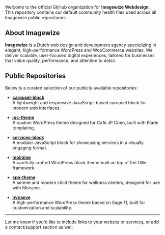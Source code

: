 Welcome to the official GitHub organization for **Imagewize Webdesign**.  
This repository contains our default community health files used across all Imagewize public repositories.

## About Imagewize

**Imagewize** is a Dutch web design and development agency specializing in elegant, high-performance WordPress and WooCommerce websites. We deliver scalable, user-focused digital experiences, tailored for businesses that value quality, performance, and attention to detail.

## Public Repositories

Below is a curated selection of our publicly available repositories:

- **[carousel-block](https://github.com/Imagewize/carousel-block)**  
  A lightweight and responsive JavaScript-based carousel block for modern web interfaces.

- **[jpc-theme](https://github.com/Imagewize/jpc-theme)**  
  A custom WordPress theme designed for Café JP Coen, built with Blade templating.

- **[services-block](https://github.com/Imagewize/services-block)**  
  A modular JavaScript block for showcasing services in a visually engaging format.

- **[moiraine](https://github.com/Imagewize/moiraine)**  
  A carefully crafted WordPress block theme built on top of the Ollie framework.

- **[spa-theme](https://github.com/Imagewize/spa-theme)**  
  A serene and modern child theme for wellness centers, designed for use with Moiraine.

- **[nynaeve](https://github.com/Imagewize/nynaeve)**  
  A high-performance WordPress theme based on Sage 11, built for customization and scalability.

---

Let me know if you'd like to include links to your website or services, or add a contact/support section as well.